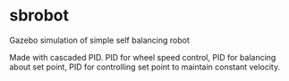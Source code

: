 # sbrobot
Gazebo simulation of simple self balancing robot

Made with cascaded PID. PID for wheel speed control, PID for balancing about set point, PID for controlling set point to maintain constant velocity.
